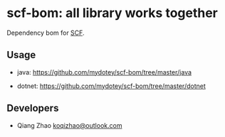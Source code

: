 # scf-bom: all library works together

Dependency bom for [SCF](https://github.com/mydotey/scf).

## Usage

- java: https://github.com/mydotey/scf-bom/tree/master/java

- dotnet: https://github.com/mydotey/scf-bom/tree/master/dotnet

## Developers

- Qiang Zhao <koqizhao@outlook.com>
